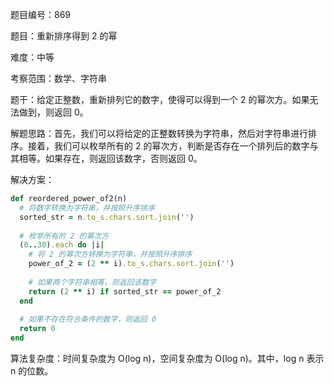 题目编号：869

题目：重新排序得到 2 的幂

难度：中等

考察范围：数学、字符串

题干：给定正整数，重新排列它的数字，使得可以得到一个 2 的幂次方。如果无法做到，则返回 0。

解题思路：首先，我们可以将给定的正整数转换为字符串，然后对字符串进行排序。接着，我们可以枚举所有的 2 的幂次方，判断是否存在一个排列后的数字与其相等。如果存在，则返回该数字，否则返回 0。

解决方案：

```ruby
def reordered_power_of2(n)
  # 将数字转换为字符串，并按照升序排序
  sorted_str = n.to_s.chars.sort.join('')
  
  # 枚举所有的 2 的幂次方
  (0..30).each do |i|
    # 将 2 的幂次方转换为字符串，并按照升序排序
    power_of_2 = (2 ** i).to_s.chars.sort.join('')
    
    # 如果两个字符串相等，则返回该数字
    return (2 ** i) if sorted_str == power_of_2
  end
  
  # 如果不存在符合条件的数字，则返回 0
  return 0
end
```

算法复杂度：时间复杂度为 O(log n)，空间复杂度为 O(log n)。其中，log n 表示 n 的位数。